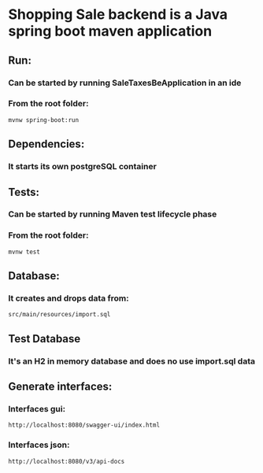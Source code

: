 # Shopping Sale backend is a Java spring boot maven application

## Run:
### Can be started by running SaleTaxesBeApplication in an ide
### From the root folder:
    mvnw spring-boot:run

## Dependencies:
### It starts its own postgreSQL container

## Tests:
### Can be started by running Maven test lifecycle phase
### From the root folder:
    mvnw test

## Database:
### It creates and drops data from:
    src/main/resources/import.sql

## Test Database
### It's an H2 in memory database and does no use import.sql data

## Generate interfaces:
### Interfaces gui:
    http://localhost:8080/swagger-ui/index.html
### Interfaces json:
    http://localhost:8080/v3/api-docs

